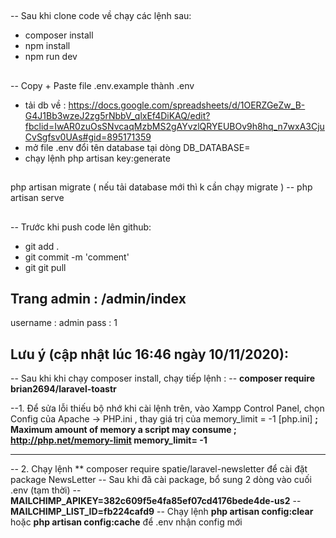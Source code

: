 ##

-- Sau khi clone code về chạy các lệnh sau:

-   composer install
-   npm install
-   npm run dev

##

-- Copy + Paste file .env.example thành .env

-   tải db về : https://docs.google.com/spreadsheets/d/1OERZGeZw_B-G4J1Bb3wzeJ2zg5rNbbV_qlxEf4DiKAQ/edit?fbclid=IwAR0zuOsSNvcaqMzbMS2gAYvzlQRYEUBOv9h8hq_n7wxA3CjuCvSgfsv0UAs#gid=895171359
-   mở file .env đổi tên database tại dòng DB_DATABASE=
-   chạy lệnh php artisan key:generate

##
## 

php artisan migrate
( nếu tải database mới thì k cần chạy migrate )
-- php artisan serve

##

-- Trước khi push code lên github:

-   git add .
-   git commit -m 'comment'
-   git git pull

## Trang admin : /admin/index

username : admin
pass : 1
## Lưu ý (cập nhật lúc 16:46 ngày 10/11/2020): 
-- Sau khi khi chạy composer install, chạy tiếp lệnh : 
-- **composer require brian2694/laravel-toastr** 

--1. Để sửa lỗi thiếu bộ nhớ khi cài lệnh trên, vào Xampp Control Panel, chọn Config của Apache -> PHP.ini , thay giá trị của memory_limit = -1 
[php.ini]
**; Maximum amount of memory a script may consume
; http://php.net/memory-limit
memory_limit= -1**
-- -------------------------------------------------------------------------------------------
-- 2. Chạy lệnh ** composer require spatie/laravel-newsletter để cài đặt package NewsLetter
-- Sau khi đã cài package, bổ sung 2 dòng vào cuối .env (tạm thời) 
--**MAILCHIMP_APIKEY=382c609f5e4fa85ef07cd4176bede4de-us2**
--**MAILCHIMP_LIST_ID=fb224cafd9**
-- Chạy lệnh **php artisan config:clear** hoặc **php artisan config:cache** để .env nhận config mới


